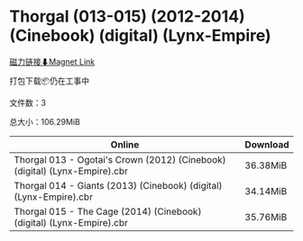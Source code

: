 # Thorgal (013-015) (2012-2014) (Cinebook) (digital) (Lynx-Empire)

[磁力链接⬇Magnet Link](magnet:?xt=urn:btih:729e23a0f43d25df0ae1ccb4dc59098e06b7dd40&dn=Thorgal%20%28013-015%29%20%282012-2014%29%20%28Cinebook%29%20%28digital%29%20%28Lynx-Empire%29)

打包下载📦仍在工事中

文件数：3

总大小：106.29MiB

Online | Download
--- | ---
Thorgal 013 - Ogotai's Crown (2012) (Cinebook) (digital) (Lynx-Empire).cbr | 36.38MiB
Thorgal 014 - Giants (2013) (Cinebook) (digital) (Lynx-Empire).cbr | 34.14MiB
Thorgal 015 - The Cage (2014) (Cinebook) (digital) (Lynx-Empire).cbr | 35.76MiB